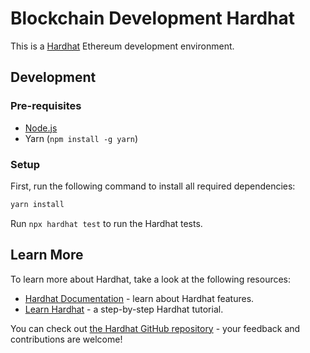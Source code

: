 # Blockchain Development Hardhat

This is a [Hardhat](https://hardhat.org/) Ethereum development environment.

## Development

### Pre-requisites

- [Node.js](https://nodejs.org/)
- Yarn (`npm install -g yarn`)

### Setup

First, run the following command to install all required dependencies:

```bash
yarn install
```

Run `npx hardhat test` to run the Hardhat tests.

## Learn More

To learn more about Hardhat, take a look at the following resources:

- [Hardhat Documentation](https://hardhat.org/getting-started/) - learn about Hardhat features.
- [Learn Hardhat](https://hardhat.org/tutorial/) - a step-by-step Hardhat tutorial.

You can check out [the Hardhat GitHub repository](https://github.com/NomicFoundation/hardhat) - your feedback and contributions are welcome!
